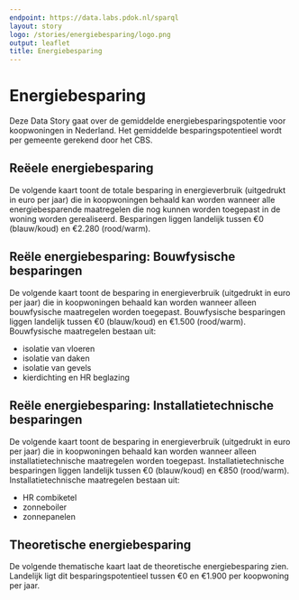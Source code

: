 ```yaml
---
endpoint: https://data.labs.pdok.nl/sparql
layout: story
logo: /stories/energiebesparing/logo.png
output: leaflet
title: Energiebesparing
---
```


# Energiebesparing

Deze Data Story gaat over de gemiddelde energiebesparingspotentie voor
koopwoningen in Nederland.  Het gemiddelde besparingspotentieel wordt
per gemeente gerekend door het CBS.

## Reëele energiebesparing

De volgende kaart toont de totale besparing in energieverbruik
(uitgedrukt in euro per jaar) die in koopwoningen behaald kan worden
wanneer alle energiebesparende maatregelen die nog kunnen worden
toegepast in de woning worden gerealiseerd.  Besparingen liggen
landelijk tussen €0 (blauw/koud) en €2.280 (rood/warm).

<div data-query
     data-query-sparql="10-reëel.rq">
</div>

## Reële energiebesparing: Bouwfysische besparingen

De volgende kaart toont de besparing in energieverbruik (uitgedrukt in
euro per jaar) die in koopwoningen behaald kan worden wanneer alleen
bouwfysische maatregelen worden toegepast.  Bouwfysische besparingen
liggen landelijk tussen €0 (blauw/koud) en €1.500 (rood/warm).
Bouwfysische maatregelen bestaan uit:

- isolatie van vloeren
- isolatie van daken
- isolatie van gevels
- kierdichting en HR beglazing

<div data-query data-query-sparql="bouwfysisch.rq">
</div>

## Reële energiebesparing: Installatietechnische besparingen

De volgende kaart toont de besparing in energieverbruik (uitgedrukt in
euro per jaar) die in koopwoningen behaald kan worden wanneer alleen
installatietechnische maatregelen worden toegepast.
Installatietechnische besparingen liggen landelijk tussen €0
(blauw/koud) en €850 (rood/warm).  Installatietechnische maatregelen
bestaan uit:

- HR combiketel
- zonneboiler
- zonnepanelen

<div data-query data-query-sparql="installatietechnisch.rq">
</div>

## Theoretische energiebesparing

De volgende thematische kaart laat de theoretische energiebesparing
zien.  Landelijk ligt dit besparingspotentieel tussen €0 en €1.900 per
koopwoning per jaar.

<div data-query data-query-sparql="theoretisch.rq"> </div>
